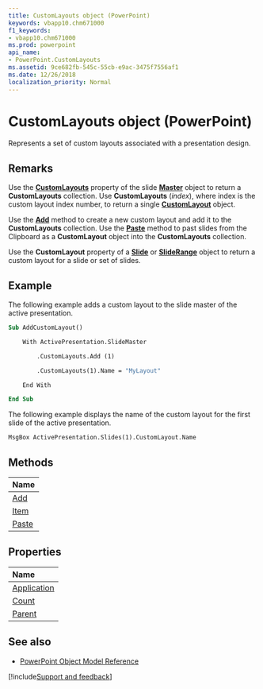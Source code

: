 ```yaml
---
title: CustomLayouts object (PowerPoint)
keywords: vbapp10.chm671000
f1_keywords:
- vbapp10.chm671000
ms.prod: powerpoint
api_name:
- PowerPoint.CustomLayouts
ms.assetid: 9ce682fb-545c-55cb-e9ac-3475f7556af1
ms.date: 12/26/2018
localization_priority: Normal
---
```



# CustomLayouts object (PowerPoint)

Represents a set of custom layouts associated with a presentation design.

## Remarks

Use the **[CustomLayouts](PowerPoint.Master.CustomLayouts.md)** property of the slide **[Master](PowerPoint.Master.md)** object to return a **CustomLayouts** collection. Use **CustomLayouts** (_index_), where index is the custom layout index number, to return a single **[CustomLayout](PowerPoint.CustomLayout.md)** object.

Use the **[Add](PowerPoint.CustomLayouts.Add.md)** method to create a new custom layout and add it to the **CustomLayouts** collection. Use the **[Paste](PowerPoint.CustomLayouts.Paste.md)** method to past slides from the Clipboard as a **CustomLayout** object into the **CustomLayouts** collection.

Use the **CustomLayout** property of a **[Slide](PowerPoint.Slide.md)** or **[SlideRange](PowerPoint.SlideRange.md)** object to return a custom layout for a slide or set of slides.


## Example

The following example adds a custom layout to the slide master of the active presentation.


```vb
Sub AddCustomLayout()

    With ActivePresentation.SlideMaster

        .CustomLayouts.Add (1)

        .CustomLayouts(1).Name = "MyLayout"

    End With

End Sub
```

The following example displays the name of the custom layout for the first slide of the active presentation.

```vb
MsgBox ActivePresentation.Slides(1).CustomLayout.Name
```

## Methods

|Name|
|:-----|
|[Add](PowerPoint.CustomLayouts.Add.md)|
|[Item](PowerPoint.CustomLayouts.Item.md)|
|[Paste](PowerPoint.CustomLayouts.Paste.md)|

## Properties

|Name|
|:-----|
|[Application](PowerPoint.CustomLayouts.Application.md)|
|[Count](PowerPoint.CustomLayouts.Count.md)|
|[Parent](PowerPoint.CustomLayouts.Parent.md)|

## See also

- [PowerPoint Object Model Reference](overview/PowerPoint/object-model.md)

[!include[Support and feedback](~/includes/feedback-boilerplate.md)]